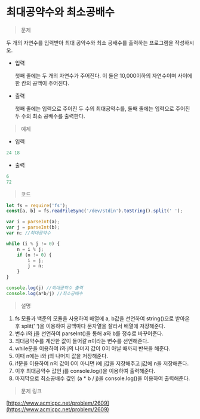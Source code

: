 # 최대공약수와 최소공배수

> 문제
> 

두 개의 자연수를 입력받아 최대 공약수와 최소 공배수를 출력하는 프로그램을 작성하시오.

- 입력
    
    첫째 줄에는 두 개의 자연수가 주어진다. 이 둘은 10,000이하의 자연수이며 사이에 한 칸의 공백이 주어진다.
    
- 출력
    
    첫째 줄에는 입력으로 주어진 두 수의 최대공약수를, 둘째 줄에는 입력으로 주어진 두 수의 최소 공배수를 출력한다.
    

> 예제
> 
- 입력

```jsx
24 18
```

- 출력

```jsx
6
72
```

> 코드
> 

```jsx
let fs = require('fs');
const[a, b] = fs.readFileSync('/dev/stdin').toString().split(' ');

var i = parseInt(a);
var j = parseInt(b);
var n; //최대공약수

while (i % j != 0) {
    n = i % j;
    if (n != 0) {
        i = j;
        j = n;
    }
}

console.log(j) //최대공약수 출력
console.log(a*b/j) //최소공배수
```

> 설명
> 
1. fs 모듈과 백준의 모듈을 사용하여 배열에 a, b값을 선언하여 string()으로 받아온 후 split(’ ‘)을 이용하여  공백마다 문자열을 잘라서 배열에 저장해준다.
2. 변수 i와 j을 선언하여 parseInt()을 통해 a와 b를 정수로 바꾸어준다.
3. 최대공약수를 계산한 값이 들어갈 n이라는 변수를 선언해준다.
4. while문을 이용하여 i와 j의 나머지 값이 0이 아닐 때까지 반복을 해준다.
5. 이때 n에는 i와 j의 나머지 값을 저장해준다.
6. if문을 이용하여 n의 값이 0이 아니면 i에 j값을 저장해주고 j값에 n을 저장해준다.
7. 이후 최대공약수 값인 j를 console.log()을 이용하여 출력해준다.
8. 마지막으로 최소공배수 값인 (a * b / j)을 console.log()을 이용하여 출력해준다. 

> 문제 링크
> 

[https://www.acmicpc.net/problem/2609](https://www.acmicpc.net/problem/2609)